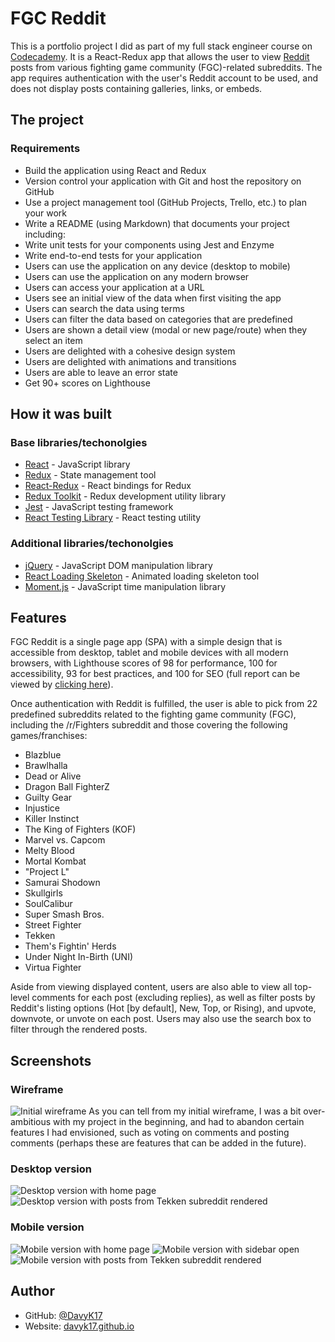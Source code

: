 # FGC Reddit

This is a portfolio project I did as part of my full stack engineer course on [Codecademy](https://codecademy.com). It is a React-Redux app that allows the user to view [Reddit](https://reddit.com) posts from various fighting game community (FGC)-related subreddits. The app requires authentication with the user's Reddit account to be used, and does not display posts containing galleries, links, or embeds.

## The project
### Requirements
- Build the application using React and Redux
- Version control your application with Git and host the repository on GitHub
- Use a project management tool (GitHub Projects, Trello, etc.) to plan your work
- Write a README (using Markdown) that documents your project including:
- Write unit tests for your components using Jest and Enzyme
- Write end-to-end tests for your application
- Users can use the application on any device (desktop to mobile)
- Users can use the application on any modern browser
- Users can access your application at a URL
- Users see an initial view of the data when first visiting the app
- Users can search the data using terms
- Users can filter the data based on categories that are predefined
- Users are shown a detail view (modal or new page/route) when they select an item
- Users are delighted with a cohesive design system
- Users are delighted with animations and transitions
- Users are able to leave an error state
- Get 90+ scores on Lighthouse

## How it was built
### Base libraries/techonolgies
- [React](https://reactjs.org/) - JavaScript library
- [Redux](https://redux.js.org/) - State management tool
- [React-Redux](https://react-redux.js.org/) - React bindings for Redux
- [Redux Toolkit](https://redux-toolkit.js.org/) - Redux development utility library
- [Jest](https://jestjs.io/) - JavaScript testing framework
- [React Testing Library](https://testing-library.com/docs/react-testing-library/intro/) - React testing utility

### Additional libraries/techonolgies
- [jQuery](https://jquery.com/) - JavaScript DOM manipulation library
- [React Loading Skeleton](https://www.npmjs.com/package/react-loading-skeleton) - Animated loading skeleton tool
- [Moment.js](https://momentjs.com/) - JavaScript time manipulation library

## Features
FGC Reddit is a single page app (SPA) with a simple design that is accessible from desktop, tablet and mobile devices with all modern browsers, with Lighthouse scores of 98 for performance, 100 for accessibility, 93 for best practices, and 100 for SEO (full report can be viewed by [clicking here](./src/lighthouse.pdf)).

Once authentication with Reddit is fulfilled, the user is able to pick from 22 predefined subreddits related to the fighting game community (FGC), including the /r/Fighters subreddit and those covering the following games/franchises:
- Blazblue
- Brawlhalla
- Dead or Alive
- Dragon Ball FighterZ
- Guilty Gear
- Injustice
- Killer Instinct
- The King of Fighters (KOF)
- Marvel vs. Capcom
- Melty Blood
- Mortal Kombat
- "Project L"
- Samurai Shodown
- Skullgirls
- SoulCalibur
- Super Smash Bros.
- Street Fighter
- Tekken
- Them's Fightin' Herds
- Under Night In-Birth (UNI)
- Virtua Fighter

Aside from viewing displayed content, users are also able to view all top-level comments for each post (excluding replies), as well as filter posts by Reddit's listing options (Hot [by default], New, Top, or Rising), and upvote, downvote, or unvote on each post. Users may also use the search box to filter through the rendered posts.

## Screenshots
### Wireframe
![Initial wireframe](./src/wireframe.jpg)
As you can tell from my initial wireframe, I was a bit over-ambitious with my project in the beginning, and had to abandon certain features I had envisioned, such as voting on comments and posting comments (perhaps these are features that can be added in the future).

### Desktop version
![Desktop version with home page](./src/screenshot-desktop.png)
![Desktop version with posts from Tekken subreddit rendered](./src/screenshot-desktop-tekken-example.png)

### Mobile version
![Mobile version with home page](./src/screenshot-mobile.png)
![Mobile version with sidebar open](./src/screenshot-mobile-sidebar.png)
![Mobile version with posts from Tekken subreddit rendered](./src/screenshot-mobile-tekken-example.png)

## Author
- GitHub: [@DavyK17](https://github.com/DavyK17)
- Website: [davyk17.github.io](https://davyk17.github.io)
